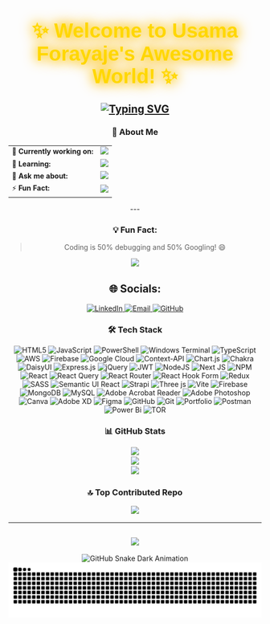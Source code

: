 <div align="center" style="margin: 20px 0;">
  <h1 style="font-family: 'Arial', sans-serif; font-size: 2.5rem; color: #FFD700; text-shadow: 0 0 20px #FFD700, 0 0 30px #FFA500;">
    ✨ Welcome to Usama Forayaje's Awesome World! ✨
  </h1>
 
  <a href="https://git.io/typing-svg"><img src="https://readme-typing-svg.herokuapp.com?font=Fira+Code&size=18&pause=1000&color=677CF7&random=true&width=600&height=70&lines=%F0%9F%8C%90+Building+Modern%2C+Responsive+Web+Applications;%F0%9F%92%BB+React+Ninja+%7C+Tailwind+Wizard;%F0%9F%8C%9F+Shaping+the+Future+of+Web+Development;%F0%9F%AA%84+Creating+Magic+with+HTML%2C+CSS%2C+%26+JS;%F0%9F%9B%A0%EF%B8%8F+Frontend+Alchemist+%7C+Breathing+Life+Into+Websites;%F0%9F%94%A5+Design+%2B+Code+%3D+Perfect+Harmony;%F0%9F%92%A1+Dream+It%2C+Design+It%2C+Build+It;%F0%9F%93%B1+Mobile-First+%7C+Responsive+Design+Advocate;%F0%9F%91%A8%E2%80%8D%F0%9F%92%BB+Welcome+to+My+Code+Lab!+%7C+Explore+My+Digital+Creations;%F0%9F%A7%91%E2%80%8D%F0%9F%92%BB+Coding+Interfaces+That+Users+Love" alt="Typing SVG" /></a>
---


<div align="center">

### 🌟 About Me
<table>
<tr>
  <td>🔭 <b>Currently working on:</b></td>
  <td><img src="https://img.shields.io/badge/Frontend_Development-6C63FF?style=for-the-badge&logo=react&logoColor=white"></td>
</tr>
<tr>
  <td>🌱 <b>Learning:</b></td>
  <td><img src="https://img.shields.io/badge/MERN_Stack-FFC107?style=for-the-badge&logo=node.js&logoColor=black"></td>
</tr>
<tr>
  <td>💬 <b>Ask me about:</b></td>
  <td><img src="https://img.shields.io/badge/ReactJS-00BCD4?style=for-the-badge&logo=react&logoColor=white"></td>
</tr>
<tr>
  <td>⚡ <b>Fun Fact:</b></td>
  <td><img src="https://img.shields.io/badge/I_Love-Creating_Responsive_Designs-29B6F6?style=for-the-badge&logo=code&logoColor=white"></td>
</tr>
</table>

</div>
---




<div align="center">

### 💡 Fun Fact:
> Coding is 50% debugging and 50% Googling! 😄
 <img src="https://media.giphy.com/media/26AHONQ79FdWZhAI0/giphy.gif" width="300">

</div>

## 🌐 Socials:

<div align="center">
  <a href="https://linkedin.com/in/yourprofile" target="_blank">
    <img src="https://img.shields.io/badge/LinkedIn-Connect-blue?style=for-the-badge&logo=linkedin&logoColor=white" alt="LinkedIn">
  </a>
  <a href="mailto:youremail@example.com" target="_blank">
    <img src="https://img.shields.io/badge/Email-Contact-FF4136?style=for-the-badge&logo=gmail&logoColor=white" alt="Email">
  </a>
  <a href="https://github.com/your-github-username" target="_blank">
    <img src="https://img.shields.io/badge/GitHub-Follow-black?style=for-the-badge&logo=github&logoColor=white" alt="GitHub">
  </a>
</div>


<div align="center">
  
### 🛠️ Tech Stack

  ![HTML5](https://img.shields.io/badge/html5-%23E34F26.svg?style=for-the-badge&logo=html5&logoColor=white) 
![JavaScript](https://img.shields.io/badge/javascript-%23323330.svg?style=for-the-badge&logo=javascript&logoColor=%23F7DF1E) 
![PowerShell](https://img.shields.io/badge/PowerShell-%235391FE.svg?style=for-the-badge&logo=powershell&logoColor=white) 
![Windows Terminal](https://img.shields.io/badge/Windows%20Terminal-%234D4D4D.svg?style=for-the-badge&logo=windows-terminal&logoColor=white) 
![TypeScript](https://img.shields.io/badge/typescript-%23007ACC.svg?style=for-the-badge&logo=typescript&logoColor=white) 
![AWS](https://img.shields.io/badge/AWS-%23FF9900.svg?style=for-the-badge&logo=amazon-aws&logoColor=white) 
![Firebase](https://img.shields.io/badge/firebase-%23039BE5.svg?style=for-the-badge&logo=firebase) ![Google Cloud](https://img.shields.io/badge/GoogleCloud-%234285F4.svg?style=for-the-badge&logo=google-cloud&logoColor=white) 
![Context-API](https://img.shields.io/badge/Context--Api-000000?style=for-the-badge&logo=react) ![Chart.js](https://img.shields.io/badge/chart.js-F5788D.svg?style=for-the-badge&logo=chart.js&logoColor=white) ![Chakra](https://img.shields.io/badge/chakra-%234ED1C5.svg?style=for-the-badge&logo=chakraui&logoColor=white) 
![DaisyUI](https://img.shields.io/badge/daisyui-5A0EF8?style=for-the-badge&logo=daisyui&logoColor=white) 
![Express.js](https://img.shields.io/badge/express.js-%23404d59.svg?style=for-the-badge&logo=express&logoColor=%2361DAFB) 
![jQuery](https://img.shields.io/badge/jquery-%230769AD.svg?style=for-the-badge&logo=jquery&logoColor=white) 
![JWT](https://img.shields.io/badge/JWT-black?style=for-the-badge&logo=JSON%20web%20tokens) 
![NodeJS](https://img.shields.io/badge/node.js-6DA55F?style=for-the-badge&logo=node.js&logoColor=white) 
![Next JS](https://img.shields.io/badge/Next-black?style=for-the-badge&logo=next.js&logoColor=white) ![NPM](https://img.shields.io/badge/NPM-%23CB3837.svg?style=for-the-badge&logo=npm&logoColor=white) ![React](https://img.shields.io/badge/react-%2320232a.svg?style=for-the-badge&logo=react&logoColor=%2361DAFB) 
![React Query](https://img.shields.io/badge/-React%20Query-FF4154?style=for-the-badge&logo=react%20query&logoColor=white) 
![React Router](https://img.shields.io/badge/React_Router-CA4245?style=for-the-badge&logo=react-router&logoColor=white) 
![React Hook Form](https://img.shields.io/badge/React%20Hook%20Form-%23EC5990.svg?style=for-the-badge&logo=reacthookform&logoColor=white) 
![Redux](https://img.shields.io/badge/redux-%23593d88.svg?style=for-the-badge&logo=redux&logoColor=white) 
![SASS](https://img.shields.io/badge/SASS-hotpink.svg?style=for-the-badge&logo=SASS&logoColor=white) ![Semantic UI React](https://img.shields.io/badge/Semantic%20UI%20React-%2335BDB2.svg?style=for-the-badge&logo=SemanticUIReact&logoColor=white) 
![Strapi](https://img.shields.io/badge/strapi-%232E7EEA.svg?style=for-the-badge&logo=strapi&logoColor=white) 
![Three js](https://img.shields.io/badge/threejs-black?style=for-the-badge&logo=three.js&logoColor=white) 
![Vite](https://img.shields.io/badge/vite-%23646CFF.svg?style=for-the-badge&logo=vite&logoColor=white) ![Firebase](https://img.shields.io/badge/firebase-a08021?style=for-the-badge&logo=firebase&logoColor=ffcd34) 
![MongoDB](https://img.shields.io/badge/MongoDB-%234ea94b.svg?style=for-the-badge&logo=mongodb&logoColor=white) 
![MySQL](https://img.shields.io/badge/mysql-4479A1.svg?style=for-the-badge&logo=mysql&logoColor=white) ![Adobe Acrobat Reader](https://img.shields.io/badge/Adobe%20Acrobat%20Reader-EC1C24.svg?style=for-the-badge&logo=Adobe%20Acrobat%20Reader&logoColor=white) 
![Adobe Photoshop](https://img.shields.io/badge/adobe%20photoshop-%2331A8FF.svg?style=for-the-badge&logo=adobe%20photoshop&logoColor=white) 
![Canva](https://img.shields.io/badge/Canva-%2300C4CC.svg?style=for-the-badge&logo=Canva&logoColor=white) 
![Adobe XD](https://img.shields.io/badge/Adobe%20XD-470137?style=for-the-badge&logo=Adobe%20XD&logoColor=#FF61F6) 
![Figma](https://img.shields.io/badge/figma-%23F24E1E.svg?style=for-the-badge&logo=figma&logoColor=white) 
![GitHub](https://img.shields.io/badge/github-%23121011.svg?style=for-the-badge&logo=github&logoColor=white) 
![Git](https://img.shields.io/badge/git-%23F05033.svg?style=for-the-badge&logo=git&logoColor=white) ![Portfolio](https://img.shields.io/badge/Portfolio-%23000000.svg?style=for-the-badge&logo=firefox&logoColor=#FF7139) 
![Postman](https://img.shields.io/badge/Postman-FF6C37?style=for-the-badge&logo=postman&logoColor=white) 
![Power Bi](https://img.shields.io/badge/power_bi-F2C811?style=for-the-badge&logo=powerbi&logoColor=black) 
![TOR](https://img.shields.io/badge/tor-%237E4798.svg?style=for-the-badge&logo=tor-project&logoColor=white)


</div>



<div align="center">
 
### 📊 GitHub Stats

![](https://github-readme-stats.vercel.app/api?username=usama-forayeje&theme=dark&hide_border=false&include_all_commits=true&count_private=true)
<br/>
![](https://github-readme-streak-stats.herokuapp.com/?user=usama-forayeje&theme=dark&hide_border=false)<br/>
![](https://github-readme-stats.vercel.app/api/top-langs/?username=usama-forayeje&theme=dark&hide_border=false&include_all_commits=true&count_private=true&layout=compact)

</div>



 
 <div align=" center">

 ### 🔝 Top Contributed Repo

 ![](https://github-contributor-stats.vercel.app/api?username=usama-forayeje&limit=5&theme=dark&combine_all_yearly_contributions=true)
<div>




---


## <!-- Proudly created with GPRM ( https://gprm.itsvg.in ) -->

[![](https://visitcount.itsvg.in/api?id=usamaforayaje&icon=0&color=0)](https://visitcount.itsvg.in)



![GitHub Snake Dark Animation](https://github.com/<your-username>/<repo-name>/blob/output/github-snake-dark.svg)
![Snake Animation](https://github.com/usama-forayeje/usama-forayaje03/blob/output/github-snake.svg)
